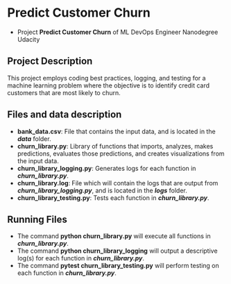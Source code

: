# Predict Customer Churn

- Project **Predict Customer Churn** of ML DevOps Engineer Nanodegree Udacity

## Project Description
This project employs coding best practices, logging, and testing for a machine learning problem where the objective is 
to identify credit card customers that are most likely to churn.

## Files and data description
- **bank_data.csv**: File that contains the input data, and is located in the ***data*** folder.
- **churn_library.py**: Library of functions that imports, analyzes, makes predictions, evaluates those predictions, 
and creates visualizations from the input data.
- **churn_library_logging.py**: Generates logs for each function in ***churn_library.py***.
- **churn_library.log**: File which will contain the logs that are output from ***churn_library_logging.py***, and is 
located in the ***logs*** folder.
- **churn_library_testing.py**: Tests each function in ***churn_library.py***.

## Running Files
- The command **python churn_library.py** will execute all functions in ***churn_library.py***.
- The command **python churn_library_logging** will output a descriptive log(s) for each function in 
***churn_library.py***.  
- The command **pytest churn_library_testing.py** will perform testing on each function in ***churn_library.py***.
